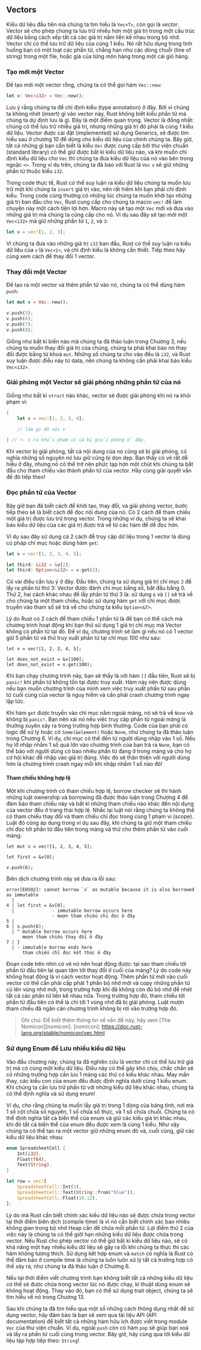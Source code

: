 ## Vectors

Kiểu dữ liệu đầu tiên mà chúng ta tìm hiểu là `Vec<T>`, còn gọi là *vector*. Vector
sẽ cho phép chúng ta lưu trữ nhiều hơn một giá trị trong một cấu trúc dữ liệu bằng cách
xếp tất cả các giá trị nằm liền kề nhau trong bộ nhớ. Vector chỉ có thể lưu trữ dữ liệu
của cùng 1 kiểu. Nó rất hữu dụng trong tình huống bạn có một loạt các phần tử, chẳng hạn
như các dòng chuỗi (line of string) trong một file, hoặc giá của từng món hàng trong một cái
giỏ hàng.

### Tạo mới một Vector

Để tạo mới một vector rỗng, chúng ta có thể gọi hàm `Vec::new`:

```rust
let v: Vec<i32> = Vec::new();
```

Lưu ý rằng chúng ta để chỉ định kiểu (type annotation) ở đây. Bởi vì chúng ta không
nhét (insert) gì vào vector này, Rust không biết kiểu phần tử mà chúng ta dự định
lưu là gì. Đây là một điểm quan trọng. Vector là đồng nhất: chúng có thể lưu trữ
nhiều giá trị, nhưng những giá trị đó phải là cùng 1 kiểu dữ liệu. Vector được
cài đặt (implemented) sử dụng Generics, sẽ được tìm hiểu sau ở chương 10 để dùng
cho kiểu dữ liệu của chính chúng ta. Bây giờ, tất cả những gì bạn cần biết là kiểu
`Vec` được cung cấp bởi thư viện chuẩn (standard library) có thể giữ được bất kì kiểu
dữ liệu nào, và khi muốn chỉ định kiểu dữ liệu cho `Vec` thì chúng ta đưa kiểu dữ liệu
của nó vào bên trong ngoặc `<>`. Trong ví dụ trên, chúng ta đã báo với Rust là `Vec`
`v` sẽ giữ những phần tử thuộc kiểu `i32`.

Trong code thực tế, Rust có thể suy luận ra kiểu dữ liệu chúng ta muốn lưu trữ
một khi chúng ta `insert` giá trị vào, nên rất hiếm khi bạn phải chỉ định kiểu.
Trong code cũng thường có những lúc chúng ta muốn khởi tạo những giá trị ban đầu
cho `Vec`, Rust cung cấp cho chúng ta macro `vec!` để làm chuyện này một cách tiện
lợi hơn. Macro này sẽ tạo một `Vec` mới và đưa vào những giá trị mà chúng ta cũng
cấp cho nó. Ví dụ sau đây sẽ tạo mới một `Vec<i32>` mà giữ những phần tử `1`, `2`,
và `3`:

```rust
let v = vec![1, 2, 3];
```

Vì chúng ta đưa vào những giá trị `i32` ban đầu, Rust có thể suy luận ra kiểu
dữ liệu của `v` là `Vec<ì>`, và chỉ định kiểu là không cần thiết. Tiếp theo hãy
cùng xem cách để thay đổi 1 vector.

### Thay đổi một Vector

Để tạo ra một vector và thêm phần tử vào nó, chúng ta có thể dùng hàm `push`:

```rust
let mut v = Vec::new();

v.push(5);
v.push(6);
v.push(7);
v.push(8);
```

Giống như bất kì biến nào mà chúng ta đã thảo luận trong Chương 3, nếu chúng ta muốn
thay đổi giá trị của chúng, chúng ta phải khai báo nó thay đổi được bằng từ khoá
`mut`. Những số chúng ta cho vào đều là `i32`, và Rust suy luận được điều này từ data,
nên chúng ta không cần phải khai báo kiểu `Vec<i32>`.

### Giải phóng một Vector sẽ giải phóng những phần tử của nó

Giống như bất kì `struct` nào khác, vector sẽ được giải phóng khi nó ra khỏi phạm vi:

```rust
{
    let v = vec![1, 2, 3, 4];

    // làm gì đó với v

} // <- v ra khỏi phạm vi và bị giải phóng ở đây.
```

Khi vector bị giải phóng, tất cả nội dung của nó cũng sẽ bị giải phóng, có nghĩa
những số nguyên nó lưu giữ cũng bị dọn dẹp. Bạn thấy có vẻ rất dễ hiểu ở đây,
nhưng nó có thể trở nên phức tạp hơn một chút khi chúng ta bắt đầu cho tham chiếu
vào thành phần tử của vector. Hãy cùng giải quyết vấn đề đó tiếp theo!

### Đọc phần tử của Vector

Bây giờ bạn đã biết cách để khởi tạo, thay đổi, và giải phóng vector, bước tiếp
theo sẽ là biết cách để đọc nội dung của nó. Có 2 cách để tham chiếu một giá trị
được lưu trữ trong vector. Trong những ví dụ, chúng ta sẽ khai báo kiểu dữ liệu
của các giá trị được trả về từ các hàm để dễ đọc hơn.

Ví dụ sau đây sử dụng cả 2 cách để truy cập dữ liệu trong 1 vector là dùng cú pháp
chỉ mục hoặc dùng hàm `get`:

```rust
let v = vec![1, 2, 3, 4, 5];

let third: &i32 = &v[2];
let third: Option<&i32> = v.get(2);
```

Có vài điều cần lưu ý ở đây. Đầu tiên, chúng ta sử dụng giá trị chỉ mục `2` để
lấy ra phần tử thứ 3: Vector được đánh chỉ mục bằng số, bắt đầu bằng 0.
Thứ 2, hai cách khác nhau để lấy phần tử thứ 3 là: sử dụng `&` và `[]` sẽ trả về
cho chúng ta một tham chiếu, hoặc sử dụng hàm `get` với chỉ mục được truyền vào
tham số sẽ trả về cho chúng ta kiểu `Option<&T>`.

Lý do Rust có 2 cách để tham chiếu 1 phần tử là để bạn có thể cách mà chương trình
hoạt động khi bạn thử sử dụng 1 giá trị chỉ mục mà Vector không có phần tử tại đó.
Để ví dụ, chương trình sẽ làm gì nếu nó có 1 vector giữ 5 phần tử và thử truy xuất
phần tử tại chỉ mục 100 như sau:

```rust,should_panic
let v = vec![1, 2, 3, 4, 5];

let does_not_exist = &v[100];
let does_not_exist = v.get(100);
```

Khi bạn chạy chương trình này, bạn sẽ thấy là với hàm `[]` đầu tiên, Rust sẽ
bị `panic!` khi phần tử không tồn tại được truy xuất. Hàm này nên được dùng
nếu bạn muốn chương trình của mình xem việc truy xuất phần tử sau phần tử cuối
cùng của vector là nguy hiểm và cần phải crash chương trình ngay lập tức.

Khi hàm `get` được truyền vào chỉ mục nằm ngoài mảng, nó sẽ trả về `None` và
không bị `panic!`. Bạn nên xài nó nếu việc truy cập phần tử ngoài mảng là thường
xuyên xảy ra trong trường hợp bình thường. Code của bạn phải có logic để xử lý
hoặc có `Some(&element)` hoặc `None`, như chúng ta đã thảo luận trong Chương 6.
Ví dụ, chỉ mục có thể đến từ người dùng nhập vào 1 số. Nếu họ lỡ nhập nhầm 1 số
quá lớn vào chương trình của bạn trả ra `None`, bạn có thể báo với người dùng có
bao nhiêu phần tử đang ở trong mảng và cho họ cơ hội khác để nhập vào giá trị
đúng. Việc đó sẽ thân thiện với người dùng hơn là chương trình crash ngay mỗi khi
nhập nhầm 1 số nào đó!

#### Tham chiếu không hợp lệ

Một khi chương trình có tham chiếu hợp lệ, borrow checker sẽ thi hành những luật
ownership và borrowing đã được thảo luận trong Chương 4 để đảm bảo tham chiếu này
và bất kì những tham chiếu nào khác đến nội dụng của vector đều ở trang thái hợp lệ.
Nhắc lại luật nói rằng chúng ta không thể có tham chiếu thay đổi và tham chiếu chỉ đọc
trong cùng 1 phạm vi (scope). Luật đó cũng áp dụng trong ví dụ sau đây, khi chúng ta
giữ một tham chiếu chỉ đọc tới phần tử đầu tiên trong mảng và thử cho thêm phần tử vào
cuối mảng:

```rust,ignore
let mut v = vec![1, 2, 3, 4, 5];

let first = &v[0];

v.push(6);
```

Biên dịch chương trình này sẽ đưa ra lỗi sau:

```text
error[E0502]: cannot borrow `v` as mutable because it is also borrowed as immutable
  |
4 | let first = &v[0];
  |              - immutable borrow occurs here
                 - mượn tham chiếu chỉ đọc ở đây
5 |
6 | v.push(6);
  | ^ mutable borrow occurs here
      mượn tham chiếu thay đổi ở đây
7 | }
  | - immutable borrow ends here
      tham chiếu chỉ đọc kết thúc ở đây
```

Đoạn code trên nhìn có vẻ nó nên hoạt động được: tại sao tham chiếu tới phần tử
đầu tiên lại quan tâm tới thay đổi ở cuối của mảng? Lý do code này không hoạt động
là vì cách vector hoạt động. Thêm phần tử mới vào cuối vector có thể cần phải
cấp phát 1 phần bộ nhớ mới và copy những phần tử cũ lên vùng nhớ mới, trong trường
hợp khi đã không còn đủ bộ nhớ để nhét tất cả các phần tử liền kề nhau nữa. Trong
trường hợp đó, tham chiếu tới phần tử đầu tiên có thể là chỉ tới 1 vùng nhớ đã bị
giải phóng. Luật mượn tham chiếu đã ngăn cản chương trình không bị rơi vào trường
hợp đó.

> Ghi chú: Để biết thêm thông tin về vấn đề này, hãy xem [The Nomicon][nomicon].
[nomicon]: https://doc.rust-lang.org/stable/nomicon/vec.html

### Sử dụng Enum để Lưu nhiều kiểu dữ liệu

Vào đầu chương này, chúng ta đã nghiên cứu là vector chỉ có thể lưu trữ giá trị
mà có cùng một kiểu dữ liệu. Điều này có thể gây khó chịu, chắc chắn sẽ có những
trường hợp cần lưu 1 mảng các thứ có kiểu khác nhau. May mắn thay, các kiểu con
của enum đều được định nghĩa dưới cùng 1 kiểu enum. Khi chúng ta cần lưu trữ phần
tử với những kiểu dữ liệu khác nhau, chúng ta có thể định nghĩa và sử dụng enum!

Ví dụ, cho rằng chúng ta muốn lấy giá trị trong 1 dòng của bảng tính, nơi mà
1 số cột chứa số nguyên, 1 số chứa số thực, và 1 số chứa chuỗi. Chúng ta có thể
định nghĩa tất cả biến thể của enum và giữ các kiểu giá trị khác nhau, khi đó tất cả
biến thể của enum đều được xem là cùng 1 kiểu. Như vậy chúng ta có thể tạo ra một
vector giữ những enum đó và, cuối cùng, giữ các kiểu dữ liệu khác nhau:

```rust
enum SpreadsheetCell {
    Int(i32),
    Float(f64),
    Text(String),
}

let row = vec![
    SpreadsheetCell::Int(3),
    SpreadsheetCell::Text(String::from("blue")),
    SpreadsheetCell::Float(10.12),
];
```

Lý do mà Rust cần biết chính xác kiểu dữ liệu nào sẽ được chứa trong vector tại
thời điểm biên dịch (compile time) là vì nó cần biết chính xác bao nhiêu không gian
trong bộ nhớ Heap cần để chứa mỗi phần tử. Lợi điểm thứ 2 của việc này là chúng ta
có thể giới hạn những kiểu dữ liệu được chứa trong vector. Nếu Rust cho phép vector
có thể giữ bất kì kiểu dữ liệu nào, sẽ có khả năng một hay nhiều kiểu dữ liệu sẽ
gây ra lỗi khi chúng ta thực thi các hàm không tương thích. Sử dụng kết hợp enum và
`match` có nghĩa là Rust có thể đảm bảo ở compile time là chúng ta luôn luôn xử lý
tất cả trường hợp có thể xảy ra, như chúng ta đã thảo luận ở Chương 6.

<!-- Can you briefly explain what the match is doing here, as a recap? How does
it mean we always handle every possible case? I'm not sure it's totally clear.
-->
<!-- Because this is a focus of chapter 6 rather than this chapter's focus, we
don't think we should repeat it here as well, but we added a reference. /Carol
-->

Nếu tại thời điểm viết chương trình bạn không biết tất cả những kiểu dữ liệu có thể
sẽ được chứa trong vector lúc nó được chạy, kĩ thuật dùng enum sẽ không hoạt động.
Thay vào đó, bạn có thể sử dụng trait object, chúng ta sẽ tìm hiểu về nó trong
Chương 13.

Sau khi chúng ta đã tìm hiểu qua một số những cách thông dụng nhất để sử dụng vector,
hãy đảm bảo là bạn sẽ xem qua tài liệu API (API documentation) để biết tất cả những
hàm hữu ích được viết trong module `Vec` của thư viện chuẩn. Ví dụ, ngoài `push` còn
có hàm `pop` sẽ giúp bạn xoá và lấy ra phần tử cuối cùng trong vector. Bây giờ, hãy
cùng qua tới kiểu dữ liệu tập hợp tiếp theo: `String`!

<!-- Do you mean the Rust online documentation here? Are you not including it
in the book for space reasons? We might want to justify sending them out of the
book if we don't want to cover it here -->

<!-- Yes, there are many, many methods on Vec: https://doc.rust-lang.org/stable/std/vec/struct.Vec.html
Also there are occcasionally new methods available with new versions of the
language, so there's no way we can be comprehensive here. We want the reader to
use the API documentation in these situations since the purpose of the online
docs is to be comprehensive and up to date. I personally wouldn't expect a book
like this to duplicate the info that's in the API docs, so I don't think a
justification is necessary here. /Carol  -->
